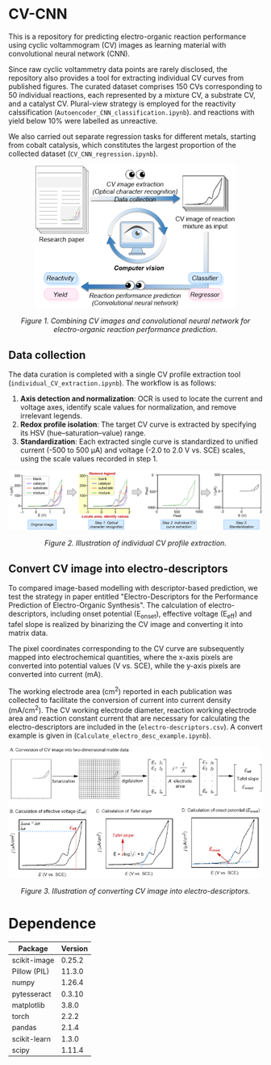 # CV-CNN
This is a repository for predicting electro-organic reaction performance using cyclic voltammogram (CV) images as learning material with convolutional neural network (CNN). 

Since raw cyclic voltammetry data points are rarely disclosed, the repository also provides a tool for extracting individual CV curves from published figures. 
The curated dataset comprises 150 CVs corresponding to 50 individual reactions, each represented by a mixture CV, a substrate CV, and a catalyst CV. Plural-view strategy is employed for the reactivity calssification (`Autoencoder_CNN_classification.ipynb`). and reactions with yield below 10% were labelled as unreactive.

We also carried out separate regression tasks for different metals, starting from cobalt catalysis, which constitutes the largest proportion of the collected dataset (`CV_CNN_regression.ipynb`).

<p align="center">
  <img src="READMEpics/pic1.png" alt="image1" width="400"/>
</p>
<p align="center"><i>Figure 1. Combining CV images and convolutional neural network for electro-organic reaction performance prediction.</i></p>

## Data collection
The data curation is completed with a single CV profile extraction tool (`individual_CV_extraction.ipynb`). The workflow is as follows:

1. **Axis detection and normalization**: OCR is used to locate the current and voltage axes, identify scale values for normalization, and remove irrelevant legends.  
2. **Redox profile isolation**: The target CV curve is extracted by specifying its HSV (hue–saturation–value) range.  
3. **Standardization**: Each extracted single curve is standardized to unified current (-500 to 500 μA) and voltage (-2.0 to 2.0 V vs. SCE) scales, using the scale values recorded in step 1.

<p align="center">
  <img src="READMEpics/pic2.png" alt="image2" width="800"/>
</p>
<p align="center"><i>Figure 2. Illustration of individual CV profile extraction.</i></p>

## Convert CV image into electro-descriptors
To compared image-based modelling with descriptor-based prediction, we test the strategy in paper entitled "Electro-Descriptors for the Performance Prediction of Electro-Organic Synthesis". The calculation of electro-descriptors, including onset potential (E<sub>onset</sub>), effective voltage (E<sub>eff</sub>) and tafel slope is realized by binarizing the CV image and converting it into matrix data. 

The pixel coordinates corresponding to the CV curve are subsequently mapped into electrochemical quantities, where the x-axis pixels are converted into potential values (V vs. SCE), while the y-axis pixels are converted into current (mA). 

The working electrode area (cm<sup>2</sup>) reported in each publication was collected to facilitate the conversion of current into current density (mA/cm<sup>2</sup>). The CV working electrode diameter, reaction working electrode area and reaction constant current that are necessary for calculating the electro-descriptors are included in the (`electro-descriptors.csv`). A convert example is given in (`Calculate_electro_desc_example.ipynb`).

<p align="center">
  <img src="READMEpics/pic3.png" alt="image3" width="800"/>
</p>
<p align="center"><i>Figure 3. Illustration of converting CV image into electro-descriptors.</i></p>

# Dependence
| Package      | Version |
| ------------ | ------- |
| scikit-image | 0.25.2  |
| Pillow (PIL) | 11.3.0  |
| numpy        | 1.26.4  |
| pytesseract  | 0.3.10  |
| matplotlib   | 3.8.0   |
| torch        | 2.2.2   |
| pandas       | 2.1.4   |
| scikit-learn | 1.3.0   |
| scipy        | 1.11.4  |
